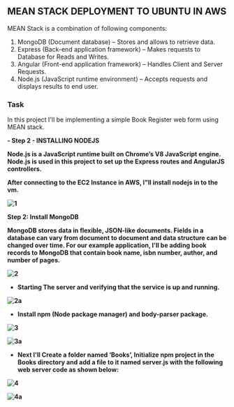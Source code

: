 
## MEAN STACK DEPLOYMENT TO UBUNTU IN AWS

MEAN Stack is a combination of following components:

1. MongoDB (Document database) – Stores and allows to retrieve data.
2. Express (Back-end application framework) – Makes requests to Database for Reads and Writes.
3. Angular (Front-end application framework) – Handles Client and Server Requests.
4. Node.js (JavaScript runtime environment) – Accepts requests and displays results to end user.


### Task
In this project I'll be implementing a simple Book Register web form using MEAN stack.

<b>- Step 2 - INSTALLING NODEJS<b>
  
  Node.js is a JavaScript runtime built on Chrome’s V8 JavaScript engine. 
  Node.js is used in this project to set up the Express routes and AngularJS controllers.
  
  After connecting to the EC2 Instance in AWS, I"ll install nodejs in to the vm.
  
  ![1](https://user-images.githubusercontent.com/93729559/162446284-80e3acc8-dda6-4fe6-bbe8-d698770f4b8d.png)
  
  
  
  Step 2: Install MongoDB
  
 MongoDB stores data in flexible, JSON-like documents. Fields in a database can vary from document to document and data structure can be changed over time. 
 For our example application, I'll be adding book records to MongoDB that contain book name, isbn number, author, and number of pages.
  
 ![2](https://user-images.githubusercontent.com/93729559/162447808-ea3a6f66-b177-4cc1-9d36-66b91496236a.png)

  
 - Starting The server and verifying that the service is up and running.
  
  ![2a](https://user-images.githubusercontent.com/93729559/162448317-e007b2bb-92e5-475c-99b4-699b81418b12.png)

  
 - Install npm (Node package manager) and body-parser package.
  
![3](https://user-images.githubusercontent.com/93729559/162449424-e0fd4471-ad95-4a9f-8c55-f1df190ac512.png)
  
![3a](https://user-images.githubusercontent.com/93729559/162449433-6f3d3f9f-180d-47e3-8f2d-712fe3cd988a.png)
  

- Next I'll Create a folder named ‘Books’, Initialize npm project in the Books directory and add a file to it named server.js with the following web server code as shown below:
  
![4](https://user-images.githubusercontent.com/93729559/162450986-e317528a-f878-4ec1-9a58-363b39aa9ca0.png)
  
![4a](https://user-images.githubusercontent.com/93729559/162451009-3d3984bb-b41e-497f-b1dc-0f913953e541.png)


  
  

  
  
  
 
  
  
  

  
  
  
 
